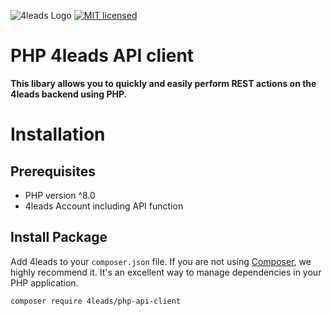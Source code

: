 ![4leads Logo](https://s3.eu-central-1.amazonaws.com/public.srvmedia/logoSmall.png)
[![MIT licensed](https://img.shields.io/badge/license-MIT-blue.svg)](./LICENSE)
# PHP 4leads API client
**This libary allows you to quickly and easily perform REST actions on the 4leads backend using PHP.**

<a name="installation"></a>
# Installation

## Prerequisites

- PHP version ^8.0
- 4leads Account including API function

## Install Package

Add 4leads to your `composer.json` file. If you are not using [Composer](http://getcomposer.org), we highly recommend it. It's an excellent way to manage dependencies in your PHP application.

```sh
composer require 4leads/php-api-client
```
